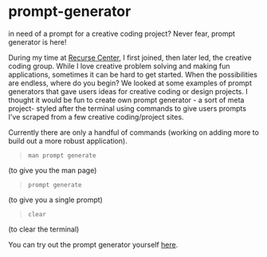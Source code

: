 # prompt-generator
in need of a prompt for a creative coding project? Never fear, prompt generator is here!


During my time at [Recurse Center](https://www.recurse.com/), I first joined, then later led, the creative coding group. While I love creative problem solving and making fun applications, sometimes it can be hard to get started. When the possibilities are endless, where do you begin? We looked at some examples of prompt generators that gave users ideas for creative coding or design projects. I thought it would be fun to create own prompt generator - a sort of meta project- styled after the terminal using commands to give users prompts I've scraped from a few creative coding/project sites. 

Currently there are only a handful of commands (working on adding more to build out a more robust application). 
> `man prompt generate` 

(to give you the man page)

> `prompt generate`

(to give you a single prompt)
> `clear`

(to clear the terminal)




You can try out the prompt generator yourself [here](https://anniebart-prompt-generator.glitch.me/). 

